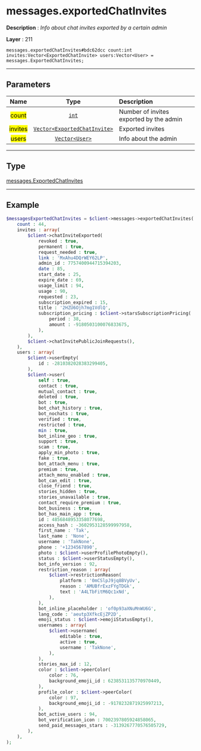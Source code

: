 # messages.exportedChatInvites

**Description** : *Info about chat invites exported by a certain admin*

**Layer** : 211

```tl
messages.exportedChatInvites#bdc62dcc count:int invites:Vector<ExportedChatInvite> users:Vector<User> = messages.ExportedChatInvites;
```

---

## Parameters

| Name | Type | Description |
| :---: | :---: | :--- |
| <mark>count</mark> | [`int`](type/int) | Number of invites exported by the admin |
| <mark>invites</mark> | [`Vector<ExportedChatInvite>`](type/ExportedChatInvite) | Exported invites |
| <mark>users</mark> | [`Vector<User>`](type/User) | Info about the admin |

---

## Type

[messages.ExportedChatInvites](type/messages.ExportedChatInvites)

---

## Example

```php
$messagesExportedChatInvites = $client->messages->exportedChatInvites(
	count : 44,
	invites : array(
		$client->chatInviteExported(
			revoked : true,
			permanent : true,
			request_needed : true,
			link : 'MxAhu4DQrWEY62LP',
			admin_id : 7757400944715394203,
			date : 85,
			start_date : 25,
			expire_date : 69,
			usage_limit : 94,
			usage : 90,
			requested : 23,
			subscription_expired : 15,
			title : '2HZU6Ojh7mg1VdlQ',
			subscription_pricing : $client->starsSubscriptionPricing(
				period : 38,
				amount : -9180503100076833675,
			),
		),
		$client->chatInvitePublicJoinRequests(),
	),
	users : array(
		$client->userEmpty(
			id : -2810382028383299405,
		),
		$client->user(
			self : true,
			contact : true,
			mutual_contact : true,
			deleted : true,
			bot : true,
			bot_chat_history : true,
			bot_nochats : true,
			verified : true,
			restricted : true,
			min : true,
			bot_inline_geo : true,
			support : true,
			scam : true,
			apply_min_photo : true,
			fake : true,
			bot_attach_menu : true,
			premium : true,
			attach_menu_enabled : true,
			bot_can_edit : true,
			close_friend : true,
			stories_hidden : true,
			stories_unavailable : true,
			contact_require_premium : true,
			bot_business : true,
			bot_has_main_app : true,
			id : 4856848953358077698,
			access_hash : -3602953128599997958,
			first_name : 'Tak',
			last_name : 'None',
			username : 'TakNone',
			phone : '+1234567890',
			photo : $client->userProfilePhotoEmpty(),
			status : $client->userStatusEmpty(),
			bot_info_version : 92,
			restriction_reason : array(
				$client->restrictionReason(
					platform : '0mCSlpJ9jq8BVyUv',
					reason : 'AMUBfrExzFYgTDGk',
					text : 'A4LTbFitM6Qc1xNd',
				),
			),
			bot_inline_placeholder : 'of0p93aXNuMnWU6G',
			lang_code : 'aeutp3XfkcEjZP2D',
			emoji_status : $client->emojiStatusEmpty(),
			usernames : array(
				$client->username(
					editable : true,
					active : true,
					username : 'TakNone',
				),
			),
			stories_max_id : 12,
			color : $client->peerColor(
				color : 76,
				background_emoji_id : 6238531135770970449,
			),
			profile_color : $client->peerColor(
				color : 97,
				background_emoji_id : -9178232871925997213,
			),
			bot_active_users : 94,
			bot_verification_icon : 7002397805924858065,
			send_paid_messages_stars : -3139267770576505729,
		),
	),
);
```
